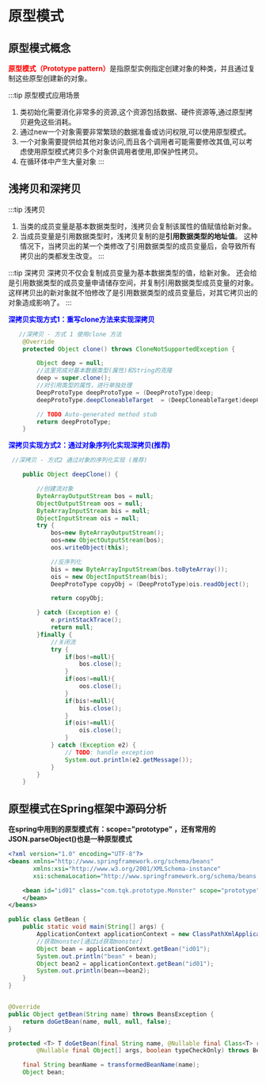 # 原型模式

## 原型模式概念
<font color='red'><strong>原型模式（Prototype pattern）</strong></font>是指原型实例指定创建对象的种类，并且通过复制这些原型创建新的对象。

:::tip 原型模式应用场景
1. 类初始化需要消化非常多的资源,这个资源包括数据、硬件资源等,通过原型拷贝避免这些消耗。
2. 通过new一个对象需要非常繁琐的数据准备或访问权限,可以使用原型模式。
3. 一个对象需要提供给其他对象访问,而且各个调用者可能需要修改其值,可以考虑使用原型模式拷贝多个对象供调用者使用,即保护性拷贝。
4. 在循环体中产生大量对象
:::

## 浅拷贝和深拷贝
:::tip 浅拷贝
1. 当类的成员变量是基本数据类型时，浅拷贝会复制该属性的值赋值给新对象。
2. 当成员变量是引用数据类型时，浅拷贝复制的是**引用数据类型的地址值**。
这种情况下，当拷贝出的某一个类修改了引用数据类型的成员变量后，会导致所有拷贝出的类都发生改变。
:::

:::tip 深拷贝
深拷贝不仅会复制成员变量为基本数据类型的值，给新对象。
还会给是引用数据类型的成员变量申请储存空间，并复制引用数据类型成员变量的对象。
这样拷贝出的新对象就不怕修改了是引用数据类型的成员变量后，对其它拷贝出的对象造成影响了。
:::

<font color='blue'><strong>深拷贝实现方式1：重写clone方法来实现深拷贝</strong></font> 

```java
   //深拷贝 - 方式 1 使用clone 方法
    @Override
    protected Object clone() throws CloneNotSupportedException {

        Object deep = null;
        //这里完成对基本数据类型(属性)和String的克隆
        deep = super.clone();
        //对引用类型的属性，进行单独处理
        DeepProtoType deepProtoType = (DeepProtoType)deep;
        deepProtoType.deepCloneableTarget  = (DeepCloneableTarget)deepCloneableTarget.clone();

        // TODO Auto-generated method stub
        return deepProtoType;
    }
``` 
<font color='blue'><strong>深拷贝实现方式2：通过对象序列化实现深拷贝(推荐)</strong></font>  

```java
 //深拷贝 - 方式2 通过对象的序列化实现 (推荐)

    public Object deepClone() {

        //创建流对象
        ByteArrayOutputStream bos = null;
        ObjectOutputStream oos = null;
        ByteArrayInputStream bis = null;
        ObjectInputStream ois = null;
        try {
            bos=new ByteArrayOutputStream();
            oos=new ObjectOutputStream(bos);
            oos.writeObject(this);

            //反序列化
            bis = new ByteArrayInputStream(bos.toByteArray());
            ois = new ObjectInputStream(bis);
            DeepProtoType copyObj = (DeepProtoType)ois.readObject();

            return copyObj;

        } catch (Exception e) {
            e.printStackTrace();
            return null;
        }finally {
            //关闭流
            try {
                if(bos!=null){
                    bos.close();
                }
                if(oos!=null){
                    oos.close();
                }
                if(bis!=null){
                    bis.close();
                }
                if(ois!=null){
                    ois.close();
                }
            } catch (Exception e2) {
                // TODO: handle exception
                System.out.println(e2.getMessage());
            }
        }
    }
``` 

## 原型模式在Spring框架中源码分析

**在spring中用到的原型模式有：scope="prototype" ，还有常用的JSON.parseObject()也是一种原型模式**

```xml
<?xml version="1.0" encoding="UTF-8"?>
<beans xmlns="http://www.springframework.org/schema/beans"
       xmlns:xsi="http://www.w3.org/2001/XMLSchema-instance"
       xsi:schemaLocation="http://www.springframework.org/schema/beans http://www.springframework.org/schema/beans/spring-beans.xsd">

	<bean id="id01" class="com.tqk.prototype.Monster" scope="prototype">
	</bean>
</beans>
```

```java
public class GetBean {
	public static void main(String[] args) {
		ApplicationContext applicationContext = new ClassPathXmlApplicationContext("bean.xml");
		//获取monster[通过id获取monster]
		Object bean = applicationContext.getBean("id01");
		System.out.println("bean" + bean);
		Object bean2 = applicationContext.getBean("id01");
		System.out.println(bean==bean2);
	}
}


@Override
public Object getBean(String name) throws BeansException {
    return doGetBean(name, null, null, false);
}

protected <T> T doGetBean(final String name, @Nullable final Class<T> requiredType,
        @Nullable final Object[] args, boolean typeCheckOnly) throws BeansException {

    final String beanName = transformedBeanName(name);
    Object bean;
```